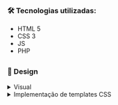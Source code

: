 ##

### 🛠 Tecnologias utilizadas:

- HTML 5
- CSS 3
- JS
- PHP

##

### 🎨 Design 

<details>
<summary>Visual</summary>
<P>Decidi optar por um website escuro, o foco principal está no conteúdo do mesmo, portanto para mim fez sentido buscar animações visuais que sejam relevantes para o meu objetivo principal que é a atratividade.</p>
</details>

<details>
<summary>Implementação de templates CSS</summary>
<p>Utilizei templates gratuitos [Main template "https://www.w3schools.com/w3css/tryw3css_templates_dark_portfolio.htm"], e templates de animações, como gallerys e afins, com o objetivo de conseguir usar código não estruturado por mim e utilizá-lo da forma que pretendia, manipulando o código consoante as minhas necessidades.</p>

##

##

### 💻 Resultado:


asdominio.infinityfreeapp.com


##

### 💬 Sugestões:

Fico aberto a sugestões de melhoria e ideias.
